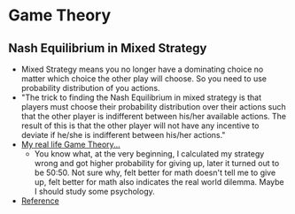 # Game Theory


## Nash Equilibrium in Mixed Strategy
* Mixed Strategy means you no longer have a dominating choice no matter which choice the other play will choose. So you need to use probability distribution of you actions.
* "The trick to finding the Nash Equilibrium in mixed strategy is that players must choose their probability distribution over their actions such that the other player is indifferent between his/her available actions. The result of this is that the other player will not have any incentive to deviate if he/she is indifferent between his/her actions."
* [My real life Game Theory...][1]
  * You know what, at the very beginning, I calculated my strategy wrong and got higher probability for giving up, later it turned out to be 50:50. Not sure why, felt better for math doesn't tell me to give up, felt better for math also indicates the real world dilemma. Maybe I should study some psychology.
* [Reference][2]



[1]:https://github.com/hanhanwu/Hanhan_Data_Science_Practice/blob/master/Game_Theory/applied_game_theory.pdf
[2]:https://www.analyticsvidhya.com/blog/2019/12/game-theory-101-decision-making-normal-form-games/?utm_source=feedburner&utm_medium=email&utm_campaign=Feed%3A+AnalyticsVidhya+%28Analytics+Vidhya%29
